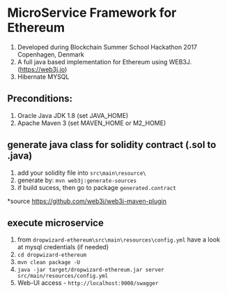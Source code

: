 # MicroService Framework for Ethereum
 
1. Developed during Blockchain Summer School Hackathon 2017 Copenhagen, Denmark
2. A full java based implementation for Ethereum using WEB3J. (https://web3j.io)
3. Hibernate MYSQL

## Preconditions:

1. Oracle Java JDK 1.8 (set JAVA_HOME) 
2. Apache Maven 3 (set MAVEN_HOME or M2_HOME)

## generate java class for solidity contract (.sol to .java)

1. add your solidity file into `src\main\resource\`
2. generate by: `mvn web3j:generate-sources`
3. if build sucess, then go to package `generated.contract`

*source https://github.com/web3j/web3j-maven-plugin

## execute microservice

1. from  `dropwizard-ethereum\src\main\resources\config.yml` have a look at mysql credentials (if needed)
2. `cd dropwizard-ethereum`
3. `mvn clean package -U`
4. `java -jar target/dropwizard-ethereum.jar server src/main/resources/config.yml`
5. Web-UI access - `http://localhost:9000/swagger`
